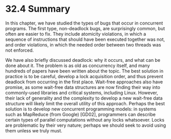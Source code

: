 # 32.4 Summary  

In this chapter, we have studied the types of bugs that occur in concurrent programs. The first type, non-deadlock bugs, are surprisingly common, but often are easier to fix. They include atomicity violations, in which a sequence of instructions that should have been executed together was not, and order violations, in which the needed order between two threads was not enforced.  

We have also briefly discussed deadlock: why it occurs, and what can be done about it. The problem is as old as concurrency itself, and many hundreds of papers have been written about the topic. The best solution in practice is to be careful, develop a lock acquisition order, and thus prevent deadlock from occurring in the first place. Wait-free approaches also have promise, as some wait-free data structures are now finding their way into commonly-used libraries and critical systems, including Linux. However, their lack of generality and the complexity to develop a new wait-free data structure will likely limit the overall utility of this approach. Perhaps the best solution is to develop new concurrent programming models: in systems such as MapReduce (from Google) [GD02], programmers can describe certain types of parallel computations without any locks whatsoever. Locks are problematic by their very nature; perhaps we should seek to avoid using them unless we truly must.  


